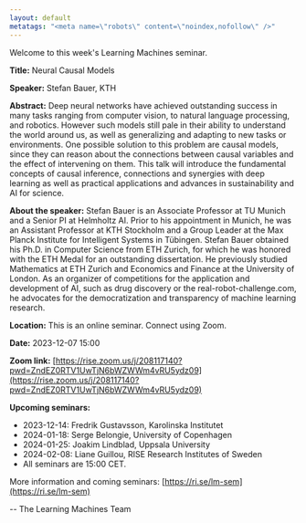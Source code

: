```yaml
---
layout: default
metatags: "<meta name=\"robots\" content=\"noindex,nofollow\" />"
---
```

Welcome to this week's Learning Machines seminar.

**Title:** Neural Causal Models

**Speaker:** Stefan Bauer, KTH

**Abstract:** Deep neural networks have achieved outstanding success in many tasks ranging from computer vision, to natural language processing, and robotics. However such models still pale in their ability to understand the world around us, as well as generalizing and adapting to new tasks or environments. One possible solution to this problem are causal models, since they can reason about the connections between causal variables and the effect of intervening on them. This talk will introduce the fundamental concepts of causal inference, connections and synergies with deep learning as well as practical applications and advances in sustainability and AI for science.

**About the speaker:** Stefan Bauer is an Associate Professor at TU Munich and a Senior PI at Helmholtz AI. Prior to his appointment in Munich, he was an Assistant Professor at KTH Stockholm and a Group Leader at the Max Planck Institute for Intelligent Systems in Tübingen. Stefan Bauer obtained his Ph.D. in Computer Science from ETH Zurich, for which he was honored with the ETH Medal for an outstanding dissertation. He previously studied Mathematics at ETH Zurich and Economics and Finance at the University of London. As an organizer of competitions for the application and development of AI, such as drug discovery or the real-robot-challenge.com, he advocates for the democratization and transparency of machine learning research.

**Location:** This is an online seminar. Connect using Zoom.

**Date:** 2023-12-07 15:00

**Zoom link:** [https://rise.zoom.us/j/208117140?pwd=ZndEZ0RTV1UwTjN6bWZWWm4vRU5ydz09](https://rise.zoom.us/j/208117140?pwd=ZndEZ0RTV1UwTjN6bWZWWm4vRU5ydz09)

**Upcoming seminars:**

* 2023-12-14: Fredrik Gustavsson, Karolinska Institutet
* 2024-01-18: Serge Belongie, University of Copenhagen
* 2024-01-25: Joakim Lindblad, Uppsala University
* 2024-02-08: Liane Guillou, RISE Research Institutes of Sweden
* All seminars are 15:00 CET.

More information and coming seminars: [https://ri.se/lm-sem](https://ri.se/lm-sem)

-- The Learning Machines Team

